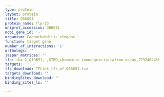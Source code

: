 ```yaml
---
type: protein
layout: protein
title: Q86G91
protein_name: flp-33
uniprot_accession: Q86G91
ncbi_gene_id: '-'
organism: Caenorhabditis elegans
function: target gene
number_of_interactions: '1'
orthologs: ''
jaspar_matrices: ''
tfs: tbx-2,Q19691,-,GTRD,chromatin immunoprecipitation assay,27924024%5Buid%5D,No
targets: ''
tfs_download: TFLink_tfs_of_Q86G91.tsv
targets_download: ''
bindingSites_download: ''
binding_sites_ls: ''

---
```

